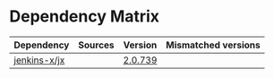 # Dependency Matrix

Dependency | Sources | Version | Mismatched versions
---------- | ------- | ------- | -------------------
[jenkins-x/jx](https://github.com/jenkins-x/jx.git) |  | [2.0.739](https://github.com/jenkins-x/jx/releases/tag/v2.0.739) | 
